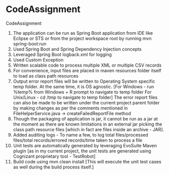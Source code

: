 # CodeAssignment
CodeAssignment
1. The application can be run as Spring Boot application from IDE like Eclipse or STS or from the project workspace root by running mvn spring-boot:run
2. Used Spring Boot and Spring Dependency Injection concepts
3. Leveraged Spring Boot logback.xml for logging
4. Used Custom Exception
5. Written scalable code to process multiple XML or multiple CSV records
6. For convenience, input files are placed in maven resources folder itself to load as class path resources
7. Output error report files will be written to Operating System specific temp folder. At the same time, it is OS agnostic. 
   [For Windows - run %temp% from Windows + R prompt to navigate to temp folder
    For Unix/Linux - cd /tmp to navigate to temp folder]
    The error report files can also be made to be written under the current project parent folder by making changes as per the comments mentioned in
    FileHelperService.java -> createFailedReportFile method
8. Though the packaging of application is jar, it cannot be run as a jar at the moment as there are known limitations in an external jar picking the class path resource  	files [which in fact are files inside an archive - JAR].
9. Added auditing logs - To name a few, to log total files/processed files/total records/errored records/time taken to process a file
10. Unit tests are automatically generated by leveraging EvoSuite Maven plugin 
[as in my current project, the unit tests are generated using Cognizant proprietary tool - TestRobot]
11. Build code using mvn clean install [This will execute the unit test cases as well during the build process itself.] 